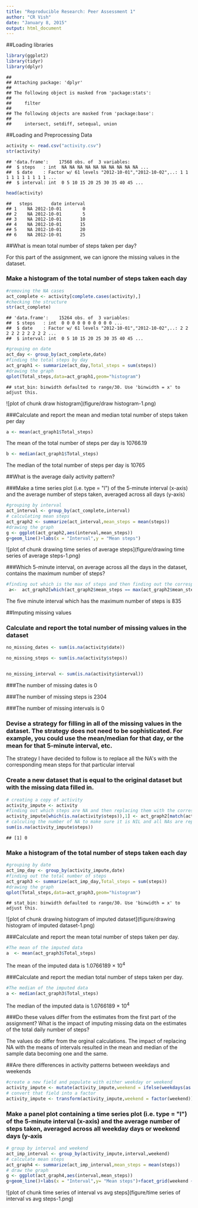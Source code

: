 ```yaml
---
title: "Reproducible Research: Peer Assessment 1"
author: "CR Vish"
date: "January 8, 2015"
output: html_document
---
```

##Loading libraries 

```r
library(ggplot2)
library(tidyr)
library(dplyr)
```

```
## 
## Attaching package: 'dplyr'
## 
## The following object is masked from 'package:stats':
## 
##     filter
## 
## The following objects are masked from 'package:base':
## 
##     intersect, setdiff, setequal, union
```
##Loading and Preprocessing Data


```r
activity <- read.csv("activity.csv")
str(activity)
```

```
## 'data.frame':	17568 obs. of  3 variables:
##  $ steps   : int  NA NA NA NA NA NA NA NA NA NA ...
##  $ date    : Factor w/ 61 levels "2012-10-01","2012-10-02",..: 1 1 1 1 1 1 1 1 1 1 ...
##  $ interval: int  0 5 10 15 20 25 30 35 40 45 ...
```

```r
head(activity)
```

```
##   steps       date interval
## 1    NA 2012-10-01        0
## 2    NA 2012-10-01        5
## 3    NA 2012-10-01       10
## 4    NA 2012-10-01       15
## 5    NA 2012-10-01       20
## 6    NA 2012-10-01       25
```


##What is mean total number of steps taken per day?

For this part of the assignment, we can  ignore the missing values in the dataset.

### Make a histogram of the total number of steps taken each day



```r
#removing the NA cases
act_complete <- activity[complete.cases(activity),]
#checking the structure
str(act_complete)
```

```
## 'data.frame':	15264 obs. of  3 variables:
##  $ steps   : int  0 0 0 0 0 0 0 0 0 0 ...
##  $ date    : Factor w/ 61 levels "2012-10-01","2012-10-02",..: 2 2 2 2 2 2 2 2 2 2 ...
##  $ interval: int  0 5 10 15 20 25 30 35 40 45 ...
```

```r
#grouping on date
act_day <- group_by(act_complete,date)
#finding the total steps by day
act_graph1 <- summarize(act_day,Total_steps = sum(steps))
#drawing the graph
qplot(Total_steps,data=act_graph1,geom="histogram")
```

```
## stat_bin: binwidth defaulted to range/30. Use 'binwidth = x' to adjust this.
```

![plot of chunk draw histogram](figure/draw histogram-1.png) 


###Calculate and report the mean and median total number of steps taken per day

 

```r
a <- mean(act_graph1$Total_steps)
```
The mean of the total number of steps per day is 10766.19


```r
b <- median(act_graph1$Total_steps)
```
The median of the total number of steps per day is 10765

##What is the average daily activity pattern?

###Make a time series plot (i.e. type = "l") of the 5-minute interval (x-axis) and the average number of steps taken, averaged across all days (y-axis)


```r
#grouping by interval 
act_interval <- group_by(act_complete,interval)
# calculating mean steps
act_graph2 <- summarize(act_interval,mean_steps = mean(steps))
#drawing the graph 
g <- ggplot(act_graph2,aes(interval,mean_steps))
g+geom_line()+labs(x = "Interval",y = "Mean steps")
```

![plot of chunk drawing time series of average steps](figure/drawing time series of average steps-1.png) 


###Which 5-minute interval, on average across all the days in the dataset, contains the maximum number of steps?


```r
#finding out which is the max of steps and then finding out the corresponding interval
 a<-  act_graph2[which(act_graph2$mean_steps == max(act_graph2$mean_steps)),1]
```

The five minute interval which has the maximum number of steps is 835

##Imputing missing values

###    Calculate and report the total number of missing values in the dataset 


```r
no_missing_dates <- sum(is.na(activity$date))

no_missing_steps <- sum(is.na(activity$steps))


no_missing_interval <- sum(is.na(activity$interval))
```

###The number of missing dates is 0

###The number of missing steps is 2304

###The number of missing intervals is 0

### Devise a strategy for filling in all of the missing values in the dataset. The strategy does not need to be sophisticated. For example, you could use the mean/median for that day, or the mean for that 5-minute interval, etc.

The strategy I have decided to follow is to replace all the NA's with the corresponding mean steps for that particular interval

### Create a new dataset that is equal to the original dataset but with the missing data filled in.


```r
# creating a copy of activity
activity_impute <- activity
#finding out which steps are NA and then replacing them with the corresponding mean steps of the corresponding interval
activity_impute[which(is.na(activity$steps)),1] <- act_graph2[match(act_graph2$interval,activity[which(is.na(activity$steps)),3]),2]
# calculing the number of NA to make sure it is NIL and all NAs are replaced
sum(is.na(activity_impute$steps))
```

```
## [1] 0
```

### Make a histogram of the total number of steps taken each day  


```r
#grouping by date
act_imp_day <- group_by(activity_impute,date)
#finding out the total number of steps 
act_graph3 <- summarize(act_imp_day,Total_steps = sum(steps))
#drawing the graph
qplot(Total_steps,data=act_graph3,geom="histogram")
```

```
## stat_bin: binwidth defaulted to range/30. Use 'binwidth = x' to adjust this.
```

![plot of chunk drawing histogram of imputed dataset](figure/drawing histogram of imputed dataset-1.png) 

###Calculate and report the mean  total number of steps taken per day.


```r
#The mean of the imputed data
a  <- mean(act_graph3$Total_steps)
```
The mean of the imputed data is 1.0766189 &times; 10<sup>4</sup>

###Calculate and report the median total number of steps taken per day.



```r
#The median of the imputed data
a <- median(act_graph3$Total_steps)
```

The median of the imputed data is 1.0766189 &times; 10<sup>4</sup>

###Do these values differ from the estimates from the first part of the assignment? What is the impact of imputing missing data on the estimates of the total daily number of steps?

The values do differ from the orginal calculations. The impact of replacing NA with the means of intervals resulted in the mean and median of the sample data becoming one and the same. 


##Are there differences in activity patterns between weekdays and weekends



```r
#create a new field and populate with either weekday or weekend 
activity_impute <- mutate(activity_impute,weekend = ifelse(weekdays(as.Date(activity_impute$date)) %in% c("Sunday","Saturday"),"weekend","weekday"))
# convert that field into a factor 
activity_impute <- transform(activity_impute,weekend = factor(weekend))
```



### Make a panel plot containing a time series plot (i.e. type = "l") of the 5-minute interval (x-axis) and the average number of steps taken, averaged across all weekday days or weekend days (y-axis


```r
# group by interval and weekend 
act_imp_interval <- group_by(activity_impute,interval,weekend)
# calculate mean steps 
act_graph4 <- summarize(act_imp_interval,mean_steps = mean(steps))
# draw the graph
g <- ggplot(act_graph4,aes(interval,mean_steps))
g+geom_line()+labs(x = "Interval",y= "Mean steps")+facet_grid(weekend ~ .)
```

![plot of chunk time series of interval vs avg steps](figure/time series of interval vs avg steps-1.png) 
